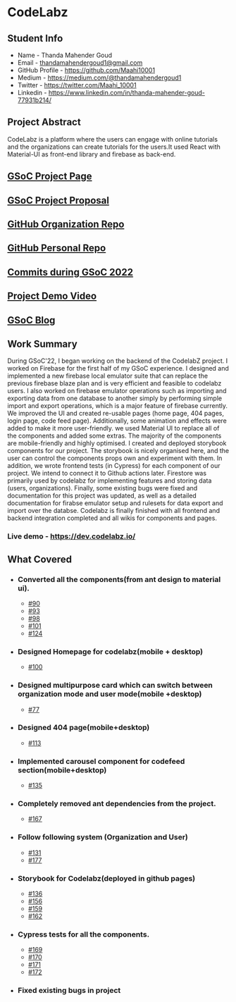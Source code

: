# CodeLabz

## Student Info

- Name - Thanda Mahender Goud
- Email - thandamahendergoud1@gmail.com
- GitHub Profile - https://github.com/Maahi10001
- Medium - https://medium.com/@thandamahendergoud1
- Twitter - https://twitter.com/Maahi_10001
- Linkedin - https://www.linkedin.com/in/thanda-mahender-goud-77931b214/
## Project Abstract

CodeLabz is a platform where the users can engage with online tutorials and the organizations can create tutorials for the users.It used React with Material-UI as front-end library and firebase as back-end.

## [GSoC Project Page](https://summerofcode.withgoogle.com/programs/2022/projects/zwGmPCW4)

## [GSoC Project Proposal](https://drive.google.com/file/d/1rZIGdOAUsiqNNvIuBbtArY7OYG5-Xrfw/view?usp=sharing)

## [GitHub Organization Repo](https://github.com/scorelab/Codelabz)

## [GitHub Personal Repo](https://github.com/Maahi10001/Codelabz)

## [Commits during GSoC 2022](https://github.com/scorelab/Codelabz/commits?author=maahi10001)

## [Project Demo Video](https://youtu.be/vHhyuYpfgJk)

## [GSoC Blog](https://medium.com/scorelab/the-beginning-of-gsoc22-journey-with-score-lab-655cc2b08dd1)

## Work Summary

During GSoC'22, I began working on the backend of the CodelabZ project. I worked on Firebase for the first half of my GSoC experience. I designed and implemented a new firebase local emulator suite that can replace the previous firebase blaze plan and is very efficient and feasible to codelabz users. I also worked on firebase emulator operations such as importing and exporting data from one database to another simply by performing simple import and export operations, which is a major feature of firebase currently. We improved the UI and created re-usable pages (home page, 404 pages, login page, code feed page). Additionally, some animation and effects were added to make it more user-friendly. we used Material UI to replace all of the components and added some extras. The majority of the components are mobile-friendly and highly optimised. I created and deployed storybook components for our project. The storybook is nicely organised here, and the user can control the components props own and experiment with them. In addition, we wrote frontend tests (in Cypress) for each component of our project. We intend to connect it to Github actions later. Firestore was primarily used by codelabz for implementing features and storing data (users, organizations). Finally, some existing bugs were fixed and documentation for this project was updated, as well as a detailed documentation for firabse emulator setup and rulesets for data export and import over the databse. Codelabz is finally finished with all frontend and backend integration completed and all wikis for components and pages.

### Live demo - https://dev.codelabz.io/

## What Covered

- ### Converted all the components(from ant design to material ui).
  - [#90](https://github.com/scorelab/Codelabz/pull/90)
  - [#93](https://github.com/scorelab/Codelabz/pull/93)
  - [#98](https://github.com/scorelab/Codelabz/pull/98)
  - [#101](https://github.com/scorelab/Codelabz/pull/101)
  - [#124](https://github.com/scorelab/Codelabz/pull/124)
- ### Designed Homepage for codelabz(mobile + desktop)
  - [#100](https://github.com/scorelab/Codelabz/pull/100)
- ### Designed multipurpose card which can switch between organization mode and user mode(mobile +desktop)
  - [#77](https://github.com/scorelab/Codelabz/pull/77)
- ### Designed 404 page(mobile+desktop)
  - [#113](https://github.com/scorelab/Codelabz/pull/113)
- ### Implemented carousel component for codefeed section(mobile+desktop)
  - [#135](https://github.com/scorelab/Codelabz/pull/135)
- ### Completely removed ant dependencies from the project.
  - [#167](https://github.com/scorelab/Codelabz/pull/167)
- ### Follow following system (Organization and User)
  - [#131](https://github.com/scorelab/Codelabz/pull/131)
  - [#177](https://github.com/scorelab/Codelabz/pull/177)
- ### Storybook for Codelabz(deployed in github pages)
  - [#136](https://github.com/scorelab/Codelabz/pull/136)
  - [#156](https://github.com/scorelab/Codelabz/pull/156)
  - [#159](https://github.com/scorelab/Codelabz/pull/159)
  - [#162](https://github.com/scorelab/Codelabz/pull/162)
- ### Cypress tests for all the components.
  - [#169](https://github.com/scorelab/Codelabz/pull/169)
  - [#170](https://github.com/scorelab/Codelabz/pull/170)
  - [#171](https://github.com/scorelab/Codelabz/pull/171)
  - [#172](https://github.com/scorelab/Codelabz/pull/172)
- ### Fixed existing bugs in project
